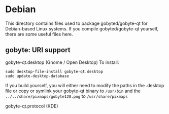 
Debian
====================
This directory contains files used to package gobyted/gobyte-qt
for Debian-based Linux systems. If you compile gobyted/gobyte-qt yourself, there are some useful files here.

## gobyte: URI support ##


gobyte-qt.desktop  (Gnome / Open Desktop)
To install:

	sudo desktop-file-install gobyte-qt.desktop
	sudo update-desktop-database

If you build yourself, you will either need to modify the paths in
the .desktop file or copy or symlink your gobyte-qt binary to `/usr/bin`
and the `../../share/pixmaps/gobyte128.png` to `/usr/share/pixmaps`

gobyte-qt.protocol (KDE)

